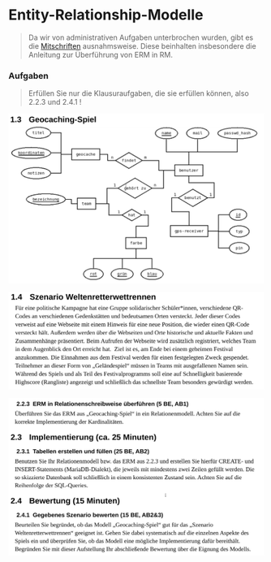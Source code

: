 Entity-Relationship-Modelle
==========

> Da wir von administrativen Aufgaben unterbrochen wurden, gibt es die [Mitschriften](03_ERM_Tafelanschrieb.pdf) ausnahmsweise. Diese beinhalten insbesondere die Anleitung zur Überführung von ERM in RM.

### Aufgaben

> Erfüllen Sie nur die Klausuraufgaben, die sie erfüllen können, also 2.2.3 und 2.4.1 !

![!large](03_geocaching_erm.png)

![!large](03_Klausurtext_Beispiel.png)

![!large](03_Klausuraufgaben_Beispiel.png)
